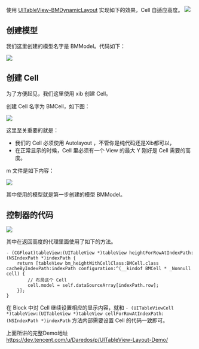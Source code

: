 使用 [UITableView-BMDynamicLayout](https://github.com/liangdahong/UITableView-BMDynamicLayout) 实现如下的效果，Cell 自适应高度。
![](https://user-gold-cdn.xitu.io/2020/1/18/16fb933ad10c63e9?w=185&h=331&f=gif&s=1378061)

## 创建模型
我们这里创建的模型名字是 BMModel。代码如下：

![](https://user-gold-cdn.xitu.io/2020/1/18/16fb93b2e0da490f?w=547&h=393&f=png&s=47990)


## 创建 Cell

为了方便起见，我们这里使用 xib 创建 Cell。

创建 Cell 名字为 BMCell，如下图：

![](https://user-gold-cdn.xitu.io/2020/1/18/16fb9388197df540?w=1159&h=338&f=png&s=162000)

这里至关重要的就是：

- 我们的 Cell 必须使用 Autolayout ，不管你是纯代码还是Xib都可以，
- 在正常显示的时候，Cell 里必须有一个 View 的最大 Y 刚好是 Cell 需要的高度。

m 文件是如下内容：

![](https://user-gold-cdn.xitu.io/2020/1/18/16fb93a0c9ce800b?w=503&h=493&f=png&s=55454)

其中使用的模型就是第一步创建的模型 BMModel。

## 控制器的代码

![](https://user-gold-cdn.xitu.io/2020/1/18/16fb944804c4c373?w=1081&h=343&f=png&s=91096)

其中在返回高度的代理里面使用了如下的方法。

```
- (CGFloat)tableView:(UITableView *)tableView heightForRowAtIndexPath:(NSIndexPath *)indexPath {
    return [tableView bm_heightWithCellClass:BMCell.class cacheByIndexPath:indexPath configuration:^(__kindof BMCell * _Nonnull cell) {
        // 布局这个 Cell
        cell.model = self.dataSourceArray[indexPath.row];
    }];
}
```
在 Block 中对 Cell 继续设置相应的显示内容，就和 `- (UITableViewCell *)tableView:(UITableView *)tableView cellForRowAtIndexPath:(NSIndexPath *)indexPath`
方法内部需要设置 Cell 的代码一致即可。

上面所讲的完整Demo地址 https://dev.tencent.com/u/Daredos/p/UITableView-Layout-Demo/

